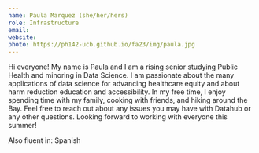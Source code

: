 ```yaml
---
name: Paula Marquez (she/her/hers)
role: Infrastructure
email: 
website: 
photo: https://ph142-ucb.github.io/fa23/img/paula.jpg
---
```


Hi everyone! My name is Paula and I am a rising senior studying Public Health and minoring in Data Science. I am passionate about the many applications of data science for advancing healthcare equity and about harm reduction education and accessibility. In my free time, I enjoy spending time with my family, cooking with friends, and hiking around the Bay. Feel free to reach out about any issues you may have with Datahub or any other questions. Looking forward to working with everyone this summer! 

Also fluent in: Spanish 